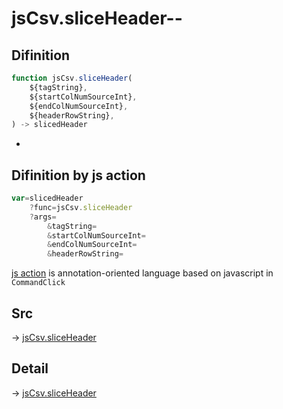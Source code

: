# jsCsv.sliceHeader--

## Difinition

```js.js
function jsCsv.sliceHeader(
	${tagString},
	${startColNumSourceInt},
	${endColNumSourceInt},
	${headerRowString},
) -> slicedHeader
```

- 


## Difinition by js action

```js.js
var=slicedHeader
	?func=jsCsv.sliceHeader
	?args=
		&tagString=
		&startColNumSourceInt=
		&endColNumSourceInt=
		&headerRowString=
```

[js action](#) is annotation-oriented language based on javascript in `CommandClick`



## Src

-> [jsCsv.sliceHeader](https://github.com/puutaro/CommandClick/blob/master/app/src/main/java/com/puutaro/commandclick/fragment_lib/terminal_fragment/js_interface/JsCsv.kt#L295)

## Detail

-> [jsCsv.sliceHeader](https://github.com/puutaro/CommandClick/blob/master/md/developer/js_interface/details/JsCsv/sliceHeader.md)
